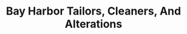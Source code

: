 ---
title: "Bay Harbor Tailors, Cleaners, And Alterations"
url: /bay-harbor-islands/bay-harbor-tailors-cleaners-and-alterations/
shop: laundry
---